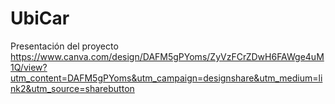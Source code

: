 # UbiCar

Presentación del proyecto
https://www.canva.com/design/DAFM5gPYoms/ZyVzFCrZDwH6FAWge4uM1Q/view?utm_content=DAFM5gPYoms&utm_campaign=designshare&utm_medium=link2&utm_source=sharebutton
